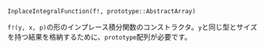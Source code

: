 ```
InplaceIntegralFunction(f!, prototype::AbstractArray)
```

`f!(y, x, p)`の形のインプレース積分関数のコンストラクタ。`y`と同じ型とサイズを持つ結果を格納するために、`prototype`配列が必要です。
